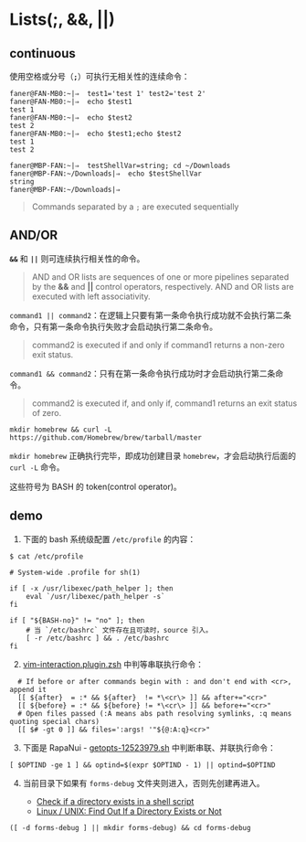 # Lists(;, &&, ||)

## continuous

使用空格或分号（**`;`**）可执行无相关性的连续命令：

```Shell
faner@FAN-MB0:~|⇒  test1='test 1' test2='test 2'
faner@FAN-MB0:~|⇒  echo $test1
test 1
faner@FAN-MB0:~|⇒  echo $test2
test 2
faner@FAN-MB0:~|⇒  echo $test1;echo $test2
test 1
test 2

faner@MBP-FAN:~|⇒  testShellVar=string; cd ~/Downloads
faner@MBP-FAN:~/Downloads|⇒  echo $testShellVar 
string
faner@MBP-FAN:~/Downloads|⇒ 
```

> Commands separated by a `;` are executed sequentially

## AND/OR

**`&&`** 和 **`||`** 则可连续执行相关性的命令。

> AND and OR lists are sequences of one or more pipelines separated by the **&&** and **||** control operators, respectively. AND and OR lists are executed with left associativity.

`command1 || command2`：在逻辑上只要有第一条命令执行成功就不会执行第二条命令，只有第一条命令执行失败才会启动执行第二条命令。

> command2 is executed if and only if command1 returns a non-zero exit status.

`command1 && command2`：只有在第一条命令执行成功时才会启动执行第二条命令。

> command2 is executed if, and only if, command1 returns an exit status of zero.

```Shell
mkdir homebrew && curl -L https://github.com/Homebrew/brew/tarball/master
```

`mkdir homebrew` 正确执行完毕，即成功创建目录 `homebrew`，才会启动执行后面的 `curl -L` 命令。  

这些符号为 BASH 的 token(control operator)。

## demo

1. 下面的 bash 系统级配置 `/etc/profile` 的内容：

```Shell
$ cat /etc/profile

# System-wide .profile for sh(1)

if [ -x /usr/libexec/path_helper ]; then
	eval `/usr/libexec/path_helper -s`
fi

if [ "${BASH-no}" != "no" ]; then
    # 当 `/etc/bashrc` 文件存在且可读时，source 引入。
	[ -r /etc/bashrc ] && . /etc/bashrc
fi
```

2. [vim-interaction.plugin.zsh](https://github.com/ohmyzsh/ohmyzsh/blob/master/plugins/vim-interaction/vim-interaction.plugin.zsh) 中判等串联执行命令：

```Shell
  # If before or after commands begin with : and don't end with <cr>, append it
  [[ ${after}  = :* && ${after}  != *\<cr\> ]] && after+="<cr>"
  [[ ${before} = :* && ${before} != *\<cr\> ]] && before+="<cr>"
  # Open files passed (:A means abs path resolving symlinks, :q means quoting special chars)
  [[ $# -gt 0 ]] && files=':args! '"${@:A:q}<cr>"
```

3. 下面是 RapaNui - [getopts-12523979.sh](https://stackoverflow.com/a/12523979) 中判断串联、并联执行命令：

```Shell
[ $OPTIND -ge 1 ] && optind=$(expr $OPTIND - 1) || optind=$OPTIND
```

4. 当前目录下如果有 `forms-debug` 文件夹则进入，否则先创建再进入。

    - [Check if a directory exists in a shell script](https://stackoverflow.com/questions/59838/check-if-a-directory-exists-in-a-shell-script)  
    - [Linux / UNIX: Find Out If a Directory Exists or Not](https://www.cyberciti.biz/tips/find-out-if-directory-exists.html)  

```Shell
([ -d forms-debug ] || mkdir forms-debug) && cd forms-debug
```
